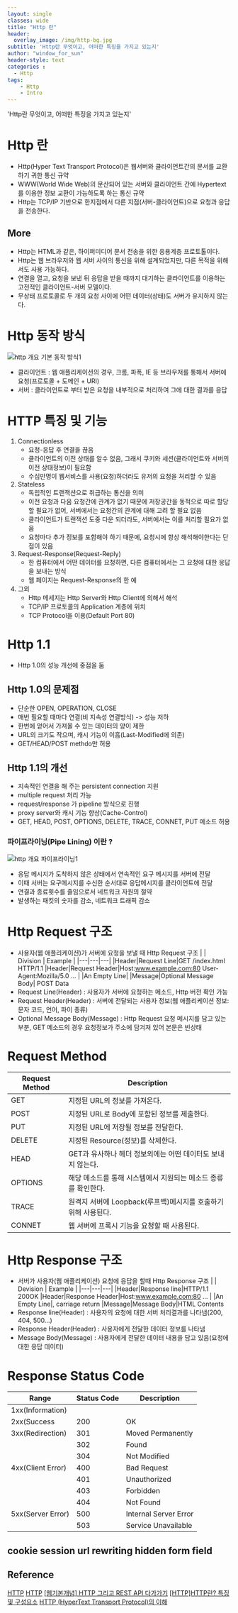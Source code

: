 ```yaml
--- 
layout: single
classes: wide
title: "Http 란"
header:
  overlay_image: /img/http-bg.jpg
subtitle: 'Http란 무엇이고, 어떠한 특징을 가지고 있는지'
author: "window_for_sun"
header-style: text
categories :
  - Http
tags:
    - Http
    - Intro
---  
```


'Http란 무엇이고, 어떠한 특징을 가지고 있는지'

# Http 란
- Http(Hyper Text Transport Protocol)은 웹서버와 클라이언트간의 문서를 교환하기 귀한 통신 규약
- WWW(World Wide Web)의 문산되어 있는 서버와 클라이언트 간에 Hypertext를 이용한 정보 교환이 가능하도록 하는 통신 규약
- Http는 TCP/IP 기반으로 한지점에서 다른 지점(서버-클라이언트)으로 요청과 응답을 전송한다.

## More
- Http는 HTML과 같은, 하이퍼미디어 문서 전송을 위한 응용계층 프로토톨이다.
- Http는 웹 브라우저와 웹 서버 사이의 통신을 위해 설계되었지만, 다른 목적을 위해서도 사용 가능하다.
- 연결을 열고, 요청을 보낸 뒤 응답을 받을 때까지 대기하는 클라이언트를 이용하는 고전적인 클라이언트-서버 모델이다.
- 무상태 프로토콜로 두 개의 요청 사이에 어떤 데이터(상태)도 서버가 유지하지 않는다.

# Http 동작 방식
![http 개요 기본 동작 방식1]({{site.baseurl}}/img/http-intro-baseoperation-1-sequencediagram.png)
- 클라이언트 : 웹 애플리케이션의 경우, 크롬, 파폭, IE 등 브라우저를 통해서 서버에 요청(프로토콜 + 도메인 + URI)
- 서버 : 클라이언트로 부터 받은 요청을 내부적으로 처리하여 그에 대한 결과를 응답

# HTTP 특징 및 기능
1. Connectionless
	- 요청-응답 후 연결을 끊음
	- 클라이언트의 이전 상태를 알수 없음, 그래서 쿠키와 세션(클라이언트와 서버의 이전 상태정보)이 필요함
	- 수십만명이 웹서비스를 사용(요청)하더라도 유저의 요청을 처리할 수 있음
1. Stateless
	- 독립적인 트랜잭션으로 취급하는 통신을 의미
	- 이전 요청과 다음 요청간에 관계가 없기 때문에 저장공간을 동적으로 따로 할당할 필요가 없어, 서버에서는 요청간의 관계에 대해 고려 할 필요 없음
	- 클라이언트가 트랜잭션 도중 다운 되더라도, 서버에서는 이를 처리할 필요가 없음
	- 요청마다 추가 정보를 포함해야 하기 때문에, 요청시에 항상 해석해야한다는 단점이 있음
1. Request-Response(Request-Reply)
	- 한 컴퓨터에서 어떤 데이터를 요청하면, 다른 컴퓨터에서는 그 요청에 대한 응답을 보내는 방식
	- 웹 페이지는 Request-Response의 한 예
1. 그외
	- Http 메세지는 Http Server와 Http Client에 의해서 해석
	- TCP/IP 프로토콜의 Application 계층에 위치
	- TCP Protocol을 이용(Default Port 80)
	
# Http 1.1
- Http 1.0의 성능 개선에 중점을 둠

## Http 1.0의 문제점
- 단순한 OPEN, OPERATION, CLOSE
- 매번 필요할 때마다 연결(비 지속성 연결방식) -> 성능 저하
- 한번에 얻어서 가져올 수 있는 데이터의 양이 제한
- URL의 크기도 작으며, 캐시 기능이 이흡(Last-Modified에 의존)
- GET/HEAD/POST methdo만 허용

## Http 1.1의 개선
- 지속적인 연결을 해 주는 persistent connection 지원
- multiple request 처리 가능
- request/response 가 pipeline 방식으로 진행
- proxy server와 캐시 기능 향상(Cache-Control)
- GET, HEAD, POST, OPTIONS, DELETE, TRACE, CONNET, PUT 메소드 허용

### 파이프라이닝(Pipe Lining) 이란 ?
![http 개요 파이프라이닝1]({{site.baseurl}}/img/http-intro-pipelining-1-sequencediagram.png)
- 응답 메시지가 도착하지 않은 상태에서 연속적인 요구 메시지를 서버에 전달
- 이때 서버는 요구메시지를 수신한 순서대로 응답메시지를 클라이언트에 전달
- 연결과 종료횟수를 줄임으로서 네트워크 자원의 절약
- 발생하는 패킷의 숫자를 감소, 네트워크 트래픽 감소

# Http Request 구조
- 사용자(웹 애플리케이션)가 서버에 요청을 보낼 때 Http Request 구조
| | Division | Example |
|---|---|---|
|Header|Request Line|GET /index.html HTTP/1.1
|Header|Request Header|Host:www.example.com:80 User-Agent:Mozilla/5.0 ...
|	|An Empty Line|<carriage return>
|Message|Optional Message Body| POST Data
- Request Line(Header) : 사용자가 서버에 요청하는 메소드, Http 버전 확인 가능
- Request Header(Header) : 서버에 전달되는 사용자 정보(웹 애플리케이션 정보: 문자 코드, 언어, 파이 종류)
- Optional Message Body(Message) : Http Request 요청 메시지를 담고 있는 부분, GET 메소드의 경우 요청정보가 주소에 담겨져 있어 본문은 빈상태

# Request Method
|Request Method|Description|
|---|---|
|GET|지정된 URL의 정보를 가져온다.
|POST|지정된 URL로 Body에 포함된 정보를 제출한다.
|PUT|지정된 URL에 저장될 정보를 전달한다.
|DELETE|지정된 Resource(정보)를 삭제한다.
|HEAD|GET과 유사하나 헤더 정보외에는 어떤 데이터도 보내지 않는다.
|OPTIONS|해당 메소드를 통해 시스템에서 지원되는 메소드 종류를 확인한다.
|TRACE|원격지 서버에 Loopback(루프백)메시지를 호출하기 위해 사용된다.
|CONNET|웹 서버에 프록시 기능을 요청할 때 사용된다.

# Http Response 구조
- 서버가 사용자(웹 애플리케이션) 요청에 응답을 할때 Http Response 구조
| | Devision | Example |
|---|---|---|
|Header|Response line|HTTP/1.1 200OK
|Header|Response Header|Host:www.example.com:80 ...
| |An Empty Line|<CR><LF>, carriage return
|Message|Message Body|HTML Contents
- Response line(Header) : 사용자의 요청에 대한 서버 처리결과를 나타냄(200, 404, 500...)
- Response Header(Header) : 사용자에게 전달한 데이터 정보를 나타냄
- Message Body(Message) : 사용자에게 전달한 데이터 내용을 담고 있음(요청에 대한 응답 데이터)

# Response Status Code
| Range | Status Code | Description |
|---|---|---|
|1xx(Information)| | |
|2xx(Success|200|OK|
|3xx(Redirection)|301|Moved Permanently
| |302|Found
| |304|Not Modified
|4xx(Client Error)|400|Bad Request
| |401|Unauthorized
| |403|Forbidden
| |404|Not Found
|5xx(Server Error)|500|Internal Server Error
| |503|Service Unavailable


	
	
	 


cookie
session
url rewriting
hidden form field
---
 
## Reference
[HTTP](https://developer.mozilla.org/ko/docs/Web/HTTP)
[HTTP](https://ko.wikipedia.org/wiki/HTTP)
[[웹기본개념] HTTP 그리고 REST API 다가가기](https://jinbroing.tistory.com/96)
[[HTTP]HTTP란? 특징 및 구성요소](https://ourcstory.tistory.com/71)
[HTTP (HyperText Transport Protocol)의 이해](http://wiki.gurubee.net/pages/viewpage.action?pageId=26739929)



